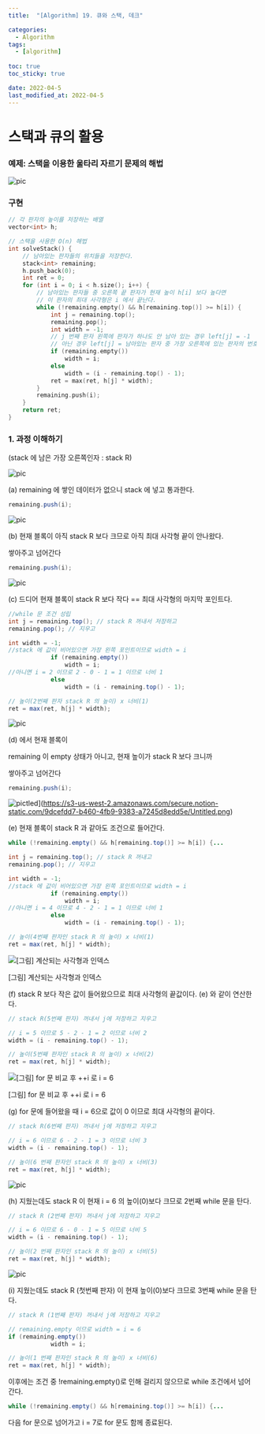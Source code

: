 ```yaml
---
title:  "[Algorithm] 19. 큐와 스택, 데크"

categories:
  - Algorithm
tags:
  - [algorithm]
  
toc: true
toc_sticky: true

date: 2022-04-5
last_modified_at: 2022-04-5
---
```


# 스택과 큐의 활용

### 예제: 스택을 이용한 울타리 자르기 문제의 해법

![pic](https://s3.us-west-2.amazonaws.com/secure.notion-static.com/bb9fa9e4-fcf2-42a9-a983-c454c366d911/Untitled.png?X-Amz-Algorithm=AWS4-HMAC-SHA256&X-Amz-Content-Sha256=UNSIGNED-PAYLOAD&X-Amz-Credential=AKIAT73L2G45EIPT3X45%2F20220422%2Fus-west-2%2Fs3%2Faws4_request&X-Amz-Date=20220422T033007Z&X-Amz-Expires=86400&X-Amz-Signature=29c455fbb765746ec03f5f1345a5ab0fbbe1491f0060950c4d6657c4ad2c18d8&X-Amz-SignedHeaders=host&response-content-disposition=filename%20%3D%22Untitled.png%22&x-id=GetObject)

### 구현

```cpp
// 각 판자의 높이를 저장하는 배열
vector<int> h;

// 스택을 사용한 O(n) 해법
int solveStack() {
	// 남아있는 판자들의 위치들을 저장한다.
	stack<int> remaining;
	h.push_back(0);
	int ret = 0;
	for (int i = 0; i < h.size(); i++) {
		// 남아있는 판자들 중 오른쪽 끝 판자가 현재 높이 h[i] 보다 높다면
		// 이 판자의 최대 사각형은 i 에서 끝난다.
		while (!remaining.empty() && h[remaining.top()] >= h[i]) {
			int j = remaining.top();
			remaining.pop();
			int width = -1;
			// j 번째 판자 왼쪽에 판자가 하나도 안 남아 있는 경우 left[j] = -1
			// 아닌 경우 left[j] = 남아있는 판자 중 가장 오른쪽에 있는 판자의 번호가 된다.
			if (remaining.empty())
				width = i;
			else
				width = (i - remaining.top() - 1);
			ret = max(ret, h[j] * width);
		}
		remaining.push(i);
	}
	return ret;
}
```

### 1. 과정 이해하기

(stack 에 남은 가장 오른쪽인자 : stack R)

![pic](https://s3.us-west-2.amazonaws.com/secure.notion-static.com/97698ce8-d961-4482-b54b-a4e445073271/Untitled.png?X-Amz-Algorithm=AWS4-HMAC-SHA256&X-Amz-Content-Sha256=UNSIGNED-PAYLOAD&X-Amz-Credential=AKIAT73L2G45EIPT3X45%2F20220422%2Fus-west-2%2Fs3%2Faws4_request&X-Amz-Date=20220422T033015Z&X-Amz-Expires=86400&X-Amz-Signature=b50e1672068b57aa5e2bc5ade43fce7524e368ee7a1c2da73ba2e80beaa5c5d2&X-Amz-SignedHeaders=host&response-content-disposition=filename%20%3D%22Untitled.png%22&x-id=GetObject)

(a) remaining 에 쌓인 데이터가 없으니 stack 에 넣고 통과한다.

```java
remaining.push(i);
```

![pic](https://s3.us-west-2.amazonaws.com/secure.notion-static.com/e37f5293-c3ea-4e0d-8375-f79da92603f9/Untitled.png?X-Amz-Algorithm=AWS4-HMAC-SHA256&X-Amz-Content-Sha256=UNSIGNED-PAYLOAD&X-Amz-Credential=AKIAT73L2G45EIPT3X45%2F20220422%2Fus-west-2%2Fs3%2Faws4_request&X-Amz-Date=20220422T033023Z&X-Amz-Expires=86400&X-Amz-Signature=52fdbc52f8ad235c62e923df3807ae9decab2bb13ba159934a052789b66e8dc2&X-Amz-SignedHeaders=host&response-content-disposition=filename%20%3D%22Untitled.png%22&x-id=GetObject)

(b) 현재 블록이 아직 stack R 보다 크므로 아직 최대 사각형 끝이 안나왔다.

쌓아주고 넘어간다

```java
remaining.push(i);
```

![pic](https://s3.us-west-2.amazonaws.com/secure.notion-static.com/fc75ff51-ac85-471f-b734-2a051d0f233f/Untitled.png?X-Amz-Algorithm=AWS4-HMAC-SHA256&X-Amz-Content-Sha256=UNSIGNED-PAYLOAD&X-Amz-Credential=AKIAT73L2G45EIPT3X45%2F20220422%2Fus-west-2%2Fs3%2Faws4_request&X-Amz-Date=20220422T033031Z&X-Amz-Expires=86400&X-Amz-Signature=cc8d6c4fe00aef2cc76a4da7b3a168135495dc4ff3bf73ef58a162bc39a336a8&X-Amz-SignedHeaders=host&response-content-disposition=filename%20%3D%22Untitled.png%22&x-id=GetObject)

(c) 드디어 현재 블록이 stack R 보다 작다 == 최대 사각형의 마지막 포인트다.

```java
//while 문 조건 성립
int j = remaining.top(); // stack R 꺼내서 저장하고
remaining.pop(); // 지우고

int width = -1;
//stack 에 값이 비어있으면 가장 왼쪽 포인트이므로 width = i
			if (remaining.empty())
				width = i;
//아니면 i = 2 이므로 2 - 0 - 1 = 1 이므로 너비 1
			else
				width = (i - remaining.top() - 1);

// 높이(2번째 판자 stack R 의 높이) x 너비(1)
ret = max(ret, h[j] * width);
```

![pic](https://s3.us-west-2.amazonaws.com/secure.notion-static.com/3dc63381-44bf-48d7-9d4d-05543a0ec4a3/Untitled.png?X-Amz-Algorithm=AWS4-HMAC-SHA256&X-Amz-Content-Sha256=UNSIGNED-PAYLOAD&X-Amz-Credential=AKIAT73L2G45EIPT3X45%2F20220422%2Fus-west-2%2Fs3%2Faws4_request&X-Amz-Date=20220422T033039Z&X-Amz-Expires=86400&X-Amz-Signature=9f99128dfaf38e4c37d4f7507132ced1bbc4c76fcfd94b36de0360ab8947fafe&X-Amz-SignedHeaders=host&response-content-disposition=filename%20%3D%22Untitled.png%22&x-id=GetObject)

(d) 에서 현재 블록이

remaining 이 empty 상태가 아니고, 현재 높이가 stack R 보다 크니까

쌓아주고 넘어간다

```java
remaining.push(i);
```

![pic](https://s3.us-west-2.amazonaws.com/secure.notion-static.com/9dcefdd7-b460-4fb9-9383-a7245d8edd5e/Untitled.png?X-Amz-Algorithm=AWS4-HMAC-SHA256&X-Amz-Content-Sha256=UNSIGNED-PAYLOAD&X-Amz-Credential=AKIAT73L2G45EIPT3X45%2F20220422%2Fus-west-2%2Fs3%2Faws4_request&X-Amz-Date=20220422T033047Z&X-Amz-Expires=86400&X-Amz-Signature=4a8f0d0394b34f6bbb14ab1d5e45d308a600da448f3df407a70042f511ce3617&X-Amz-SignedHeaders=host&response-content-disposition=filename%20%3D%22Untitled.png%22&x-id=GetObject)tled](https://s3-us-west-2.amazonaws.com/secure.notion-static.com/9dcefdd7-b460-4fb9-9383-a7245d8edd5e/Untitled.png)

(e) 현재 블록이 stack R 과 같아도 조건으로 들어간다.

```java
while (!remaining.empty() && h[remaining.top()] >= h[i]) {...
```

```java
int j = remaining.top(); // stack R 꺼내고
remaining.pop(); // 지우고

int width = -1;
//stack 에 값이 비어있으면 가장 왼쪽 포인트이므로 width = i
			if (remaining.empty())
				width = i;
//아니면 i = 4 이므로 4 - 2 - 1 = 1 이므로 너비 1
			else
				width = (i - remaining.top() - 1);

// 높이(4번째 판자인 stack R 의 높이) x 너비(1)
ret = max(ret, h[j] * width);
```

![[그림] 계산되는 사각형과 인덱스 ](https://s3-us-west-2.amazonaws.com/secure.notion-static.com/66b133f5-43ba-4800-ae5e-3ed116e76a2b/Untitled.png)

[그림] 계산되는 사각형과 인덱스 

(f) stack R 보다 작은 값이 들어왔으므로 최대 사각형의 끝값이다. (e) 와 같이 연산한다.

```java
// stack R(5번째 판자) 꺼내서 j에 저장하고 지우고

// i = 5 이므로 5 - 2 - 1 = 2 이므로 너비 2
width = (i - remaining.top() - 1);

// 높이(5번째 판자인 stack R 의 높이) x 너비(2)
ret = max(ret, h[j] * width);
```

![[그림] for 문 비교 후 ++i 로 i = 6](https://s3-us-west-2.amazonaws.com/secure.notion-static.com/d608d92c-c160-4465-a4da-2ffac7f9ead5/Untitled.png)

[그림] for 문 비교 후 ++i 로 i = 6

(g) for 문에 들어왔을 때 i = 6으로 값이 0 이므로 최대 사각형의 끝이다.

```java
// stack R(6번째 판자) 꺼내서 j에 저장하고 지우고

// i = 6 이므로 6 - 2 - 1 = 3 이므로 너비 3
width = (i - remaining.top() - 1);

// 높이(6 번째 판자인 stack R 의 높이) x 너비(3)
ret = max(ret, h[j] * width);
```

![pic](https://s3.us-west-2.amazonaws.com/secure.notion-static.com/66b133f5-43ba-4800-ae5e-3ed116e76a2b/Untitled.png?X-Amz-Algorithm=AWS4-HMAC-SHA256&X-Amz-Content-Sha256=UNSIGNED-PAYLOAD&X-Amz-Credential=AKIAT73L2G45EIPT3X45%2F20220422%2Fus-west-2%2Fs3%2Faws4_request&X-Amz-Date=20220422T033056Z&X-Amz-Expires=86400&X-Amz-Signature=41ff5c1063bb515c282fd3fd0f47994c6ce7e99ca451887ed67c4f333921c977&X-Amz-SignedHeaders=host&response-content-disposition=filename%20%3D%22Untitled.png%22&x-id=GetObject)

(h) 지웠는데도 stack R 이 현재 i = 6 의 높이(0)보다 크므로 2번째 while 문을 탄다.

```java
// stack R (2번째 판자) 꺼내서 j에 저장하고 지우고

// i = 6 이므로 6 - 0 - 1 = 5 이므로 너비 5
width = (i - remaining.top() - 1);

// 높이(2 번째 판자인 stack R 의 높이) x 너비(5)
ret = max(ret, h[j] * width);
```

![pic](https://s3.us-west-2.amazonaws.com/secure.notion-static.com/d608d92c-c160-4465-a4da-2ffac7f9ead5/Untitled.png?X-Amz-Algorithm=AWS4-HMAC-SHA256&X-Amz-Content-Sha256=UNSIGNED-PAYLOAD&X-Amz-Credential=AKIAT73L2G45EIPT3X45%2F20220422%2Fus-west-2%2Fs3%2Faws4_request&X-Amz-Date=20220422T033105Z&X-Amz-Expires=86400&X-Amz-Signature=a310d035335e007f704ce9875264403f3ad49ef975567ae933ccf53c5ce9c98d&X-Amz-SignedHeaders=host&response-content-disposition=filename%20%3D%22Untitled.png%22&x-id=GetObject)

(i) 지웠는데도 stack R (첫번째 판자) 이 현재 높이(0)보다 크므로 3번째 while 문을 탄다.

```java
// stack R (1번째 판자) 꺼내서 j에 저장하고 지우고

// remaining.empty 이므로 width = i = 6 
if (remaining.empty())
			width = i;

// 높이(1 번째 판자인 stack R 의 높이) x 너비(6)
ret = max(ret, h[j] * width);
```

이후에는 조건 중 !remaining.empty()로 인해 걸리지 않으므로 while 조건에서 넘어간다.

```java
while (!remaining.empty() && h[remaining.top()] >= h[i]) {...
```

다음 for 문으로 넘어가고 i = 7로 for 문도 함께 종료된다.
